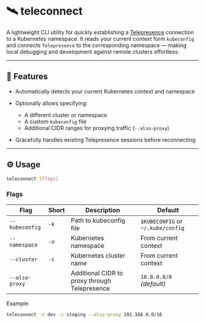 # 🛰️ teleconnect

A lightweight CLI utility for quickly establishing a [Telepresence](https://www.telepresence.io/) connection to a Kubernetes namespace.
It reads your current context form `kubeconfig` and connects `Telepresence` to the corresponding namespace — making local debugging and development against remote clusters effortless.

---

## 🚀 Features

* Automatically detects your current Kubernetes context and namespace
* Optionally allows specifying:

  * A different cluster or namespace
  * A custom `kubeconfig` file
  * Additional CIDR ranges for proxying traffic (`--also-proxy`)
* Gracefully handles existing Telepresence sessions before reconnecting

---

## ⚙️ Usage

```bash
teleconnect [flags]
```

### Flags

| Flag           | Short | Description                                   | Default                           |
| -------------- | ----- | --------------------------------------------- | --------------------------------- |
| `--kubeconfig` | `-k`  | Path to kubeconfig file                       | `$KUBECONFIG` or `~/.kube/config` |
| `--namespace`  | `-n`  | Kubernetes namespace                          | From current context              |
| `--cluster`    | `-c`  | Kubernetes cluster name                       | From current context              |
| `--also-proxy` |       | Additional CIDR to proxy through Telepresence | `10.0.0.0/8` *(default)*          |

Example:

```bash
teleconnect -n dev -c staging --also-proxy 192.168.0.0/16
```



